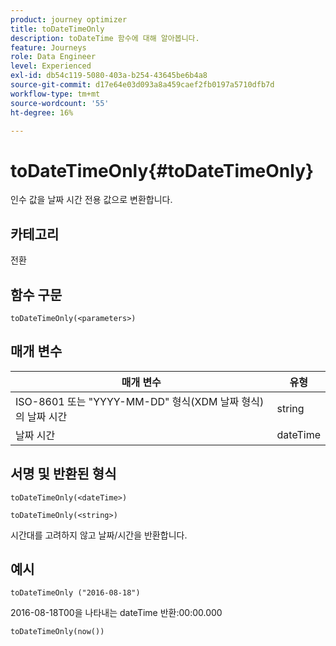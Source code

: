 ```yaml
---
product: journey optimizer
title: toDateTimeOnly
description: toDateTime 함수에 대해 알아봅니다.
feature: Journeys
role: Data Engineer
level: Experienced
exl-id: db54c119-5080-403a-b254-43645be6b4a8
source-git-commit: d17e64e03d093a8a459caef2fb0197a5710dfb7d
workflow-type: tm+mt
source-wordcount: '55'
ht-degree: 16%

---
```


# toDateTimeOnly{#toDateTimeOnly}

인수 값을 날짜 시간 전용 값으로 변환합니다.

## 카테고리

전환

## 함수 구문

`toDateTimeOnly(<parameters>)`

## 매개 변수

| 매개 변수 | 유형 |
|-----------|------------------|
| ISO-8601 또는 &quot;YYYY-MM-DD&quot; 형식(XDM 날짜 형식)의 날짜 시간 | string |
| 날짜 시간 | dateTime |

## 서명 및 반환된 형식

`toDateTimeOnly(<dateTime>)`

`toDateTimeOnly(<string>)`
<!--`toDateTimeOnly(<integer>,<integer>,<integer>)`
`toDateTimeOnly(<integer>,<integer>,<integer>,<integer>,<integer>,<integer>)`-->

시간대를 고려하지 않고 날짜/시간을 반환합니다.

## 예시

`toDateTimeOnly ("2016-08-18")`

2016-08-18T00을 나타내는 dateTime 반환:00:00.000

`toDateTimeOnly(now())`

<!--`toDateTimeOnly(2016,8,18,23,17,59)`

Returns 2016-08-18T23:17:59.000.

`toDateTimeOnly(2016,8,18)`

Returns 2016-08-18T00:00:00.000.-->
